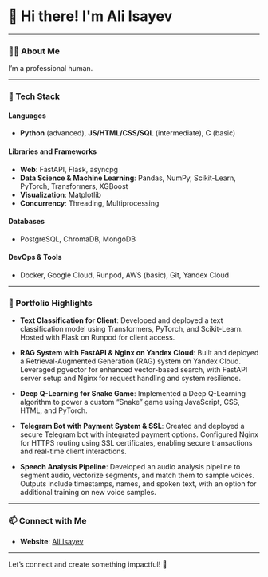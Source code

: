 # 👋 Hi there! I'm Ali Isayev

---

### 🧑‍💻 About Me
I’m a professional human.

---

### 💼 Tech Stack

#### **Languages**
- **Python** (advanced), **JS/HTML/CSS/SQL** (intermediate), **C** (basic)

#### **Libraries and Frameworks**
- **Web**: FastAPI, Flask, asyncpg
- **Data Science & Machine Learning**: Pandas, NumPy, Scikit-Learn, PyTorch, Transformers, XGBoost
- **Visualization**: Matplotlib
- **Concurrency**: Threading, Multiprocessing

#### **Databases**
- PostgreSQL, ChromaDB, MongoDB

#### **DevOps & Tools**
- Docker, Google Cloud, Runpod, AWS (basic), Git, Yandex Cloud

---

### 📁 Portfolio Highlights

- **Text Classification for Client**: Developed and deployed a text classification model using Transformers, PyTorch, and Scikit-Learn. Hosted with Flask on Runpod for client access.
  
- **RAG System with FastAPI & Nginx on Yandex Cloud**: Built and deployed a Retrieval-Augmented Generation (RAG) system on Yandex Cloud. Leveraged pgvector for enhanced vector-based search, with FastAPI server setup and Nginx for request handling and system resilience.

- **Deep Q-Learning for Snake Game**: Implemented a Deep Q-Learning algorithm to power a custom “Snake” game using JavaScript, CSS, HTML, and PyTorch.

- **Telegram Bot with Payment System & SSL**: Created and deployed a secure Telegram bot with integrated payment options. Configured Nginx for HTTPS routing using SSL certificates, enabling secure transactions and real-time client interactions.

- **Speech Analysis Pipeline**: Developed an audio analysis pipeline to segment audio, vectorize segments, and match them to sample voices. Outputs include timestamps, names, and spoken text, with an option for additional training on new voice samples.

---

### 📫 Connect with Me

- **Website**: [Ali Isayev](http://www.aliisayev.software/)

---

Let’s connect and create something impactful! 🚀
